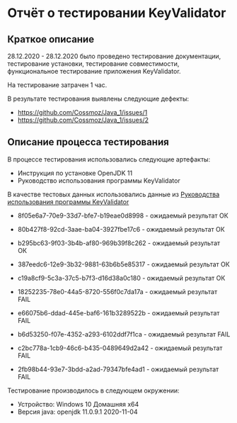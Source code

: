 # Отчёт о тестировании KeyValidator

## Краткое описание

28.12.2020 - 28.12.2020 было проведено тестирование документации, тестирование установки, тестирование совместимости, функциональное тестирование приложения KeyValidator.

На тестирование затрачен 1 час.

В результате тестирования выявлены следующие дефекты:
* https://github.com/Cossmoz/Java_1/issues/1
* https://github.com/Cossmoz/Java_1/issues/2

## Описание процесса тестирования

В процессе тестирования использовались следующие артефакты:
* Инструкция по установке OpenJDK 11
* Руководство использования программы KeyValidator

В качестве тестовых данных использовались данные из [Руководства использования программы KeyValidator](https://github.com/netology-code/javaqa-homeworks/blob/master/intro/user-manual.md)
* 8f05e6a7-70e9-33d7-bfe7-b19eae0d8998 - ожидаемый результат ОК
* 80b427f8-92cd-3aae-ba04-3927fbe17c6 - ожидаемый результат ОК
* b295bc63-9f03-3b4b-af80-969b39f8c262 - ожидаемый результат ОК
* 387eedc6-12e9-3b32-9881-63b6b5e85317 - ожидаемый результат ОК
* c19a8cf9-5c3a-37c5-b7f3-d16d38a0c180 - ожидаемый результат ОК

* 18252235-78e0-44a5-8720-556f0c7da17a - ожидаемый результат FAIL
* e66075b6-ddad-445e-baf6-161b3289522b - ожидаемый результат FAIL
* b6d53250-f07e-4352-a293-6102ddf7f1ca - ожидаемый результат FAIL
* c2bc778a-1cb9-46c6-b435-0489649d2a42 - ожидаемый результат FAIL
* 2fb98b44-93e7-3bdd-a2ad-79347bfe4ad1 - ожидаемый результат FAIL

Тестирование производилось в следующем окружении:

* Устройство: Windows 10 Домашняя x64
* Версия java: openjdk 11.0.9.1 2020-11-04